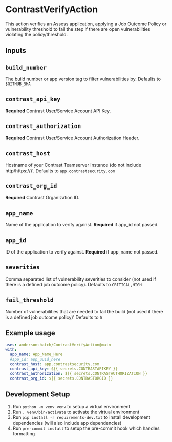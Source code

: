 # ContrastVerifyAction

This action verifies an Assess application, applying a Job Outcome Policy or vulnerability threshold to fail the step if there are open vulnerabilities violating the policy/threshold.

## Inputs

## `build_number`

The build number or app version tag to filter vulnerabilities by.
Defaults to `$GITHUB_SHA`

## `contrast_api_key`

**Required** Contrast User/Service Account API Key.

## `contrast_authorization`

**Required** Contrast User/Service Account Authorization Header.

## `contrast_host`

Hostname of your Contrast Teamserver Instance (do not include http/https://)'.
Defaults to `app.contrastsecurity.com`

## `contrast_org_id`

**Required** Contrast Organization ID.

## `app_name`

Name of the application to verify against. **Required** if app_id not passed.

## `app_id`

ID of the application to verify against. **Required** if app_name not passed.

## `severities`

Comma separated list of vulnerability severities to consider (not used if there is a defined job outcome policy).
Defaults to `CRITICAL,HIGH`

## `fail_threshold`

Number of vulnerabilities that are needed to fail the build (not used if there is a defined job outcome policy)'
Defaults to `0`


## Example usage

```yaml
uses: andersonshatch/ContrastVerifyAction@main
with:
  app_name: App_Name_Here
  #app_id: app_uuid_here
  contrast_host: app.contrastsecurity.com
  contrast_api_key: ${{ secrets.CONTRASTAPIKEY }}
  contrast_authorization: ${{ secrets.CONTRASTAUTHORIZATION }}
  contrast_org_id: ${{ secrets.CONTRASTORGID }}
```

## Development Setup
1. Run `python -m venv venv` to setup a virtual environment
1. Run `. venv/bin/activate` to activate the virtual environment
1. Run `pip install -r requirements-dev.txt` to install development dependencies (will also include app dependencies)
1. Run `pre-commit install` to setup the pre-commit hook which handles formatting
